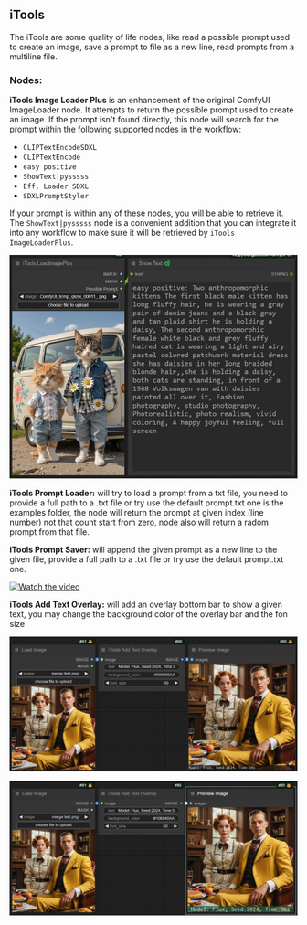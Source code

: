 ## iTools
The iTools are some quality of life nodes, like read a possible prompt used to create an image, save a prompt to file as a new line, read prompts from a multiline file.

### Nodes:
**iTools Image Loader Plus** is an enhancement of the original ComfyUI ImageLoader node. It attempts to return the possible prompt used to create an image. If the prompt isn't found directly, this node will search for the prompt within the following supported nodes in the workflow:

  - `CLIPTextEncodeSDXL`
  - `CLIPTextEncode`
  - `easy positive`
  - `ShowText|pysssss`
  - `Eff. Loader SDXL`
  - `SDXLPromptStyler`

If your prompt is within any of these nodes, you will be able to retrieve it. The `ShowText|pysssss` node is a convenient addition that you can integrate it into any workflow to make sure it will be retrieved by `iTools ImageLoaderPlus`.

![iTools ImageLoaderPlus](https://github.com/MohammadAboulEla/ComfyUI-iTools/blob/master/examples/Screenshot1.jpg)

**iTools Prompt Loader:** will try to load a prompt from a txt file, you need to provide a full path to a .txt file or try use the default prompt.txt one is the examples folder, the node will return the prompt at given index (line number) not that count start from zero, node also will return a radom prompt from that file.

**iTools Prompt Saver:** will append the given prompt as a new line to the given file, provide a full path to a .txt file or try use the default prompt.txt one.

[![Watch the video](https://github.com/user-attachments/assets/22af7830-066f-498e-a90f-0513b56fa343)](https://github.com/user-attachments/assets/22af7830-066f-498e-a90f-0513b56fa343)

**iTools Add Text Overlay:** will add an overlay bottom bar to show a given text, you may change the background color of the overlay bar and the fon size

![iTools Add Text Overlay](https://github.com/MohammadAboulEla/ComfyUI-iTools/blob/master/examples/Screenshot2.jpg)

![iTools Add Text Overlay](https://github.com/MohammadAboulEla/ComfyUI-iTools/blob/master/examples/Screenshot3.jpg)
